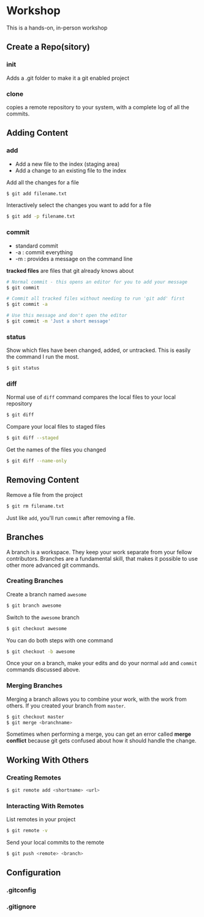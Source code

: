 # Workshop

This is a hands-on, in-person workshop

## Create a Repo(sitory)

### init

Adds a .git folder to make it a git enabled project


### clone

copies a remote repository to your system,
with a complete log of all the commits.


## Adding Content

### add

* Add a new file to the index (staging area)
* Add a change to an existing file to the index

Add all the changes for a file

```bash
$ git add filename.txt
```

Interactively select the changes you want to add for a file

```bash
$ git add -p filename.txt
```


### commit

* standard commit
* -a : commit everything
* -m : provides a message on the command line

**tracked files** are files that git already knows about

```bash
# Normal commit - this opens an editor for you to add your message
$ git commit

# Commit all tracked files without needing to run 'git add' first
$ git commit -a

# Use this message and don't open the editor
$ git commit -m 'Just a short message'
```

### status

Show which files have been changed, added, or untracked. This is easily the command I run the most.

```bash
$ git status
```

### diff

Normal use of `diff` command compares the local files to your local repository

```bash
$ git diff
```

Compare your local files to staged files

```bash
$ git diff --staged
```

Get the names of the files you changed

```bash
$ git diff --name-only
```



## Removing Content

Remove a file from the project

```bash
$ git rm filename.txt
```

Just like `add`, you'll run `commit` after removing a file.


## Branches

A branch is a workspace. They keep your work separate from your fellow contributors. Branches are a fundamental skill, that makes it possible to use other more advanced git commands.


### Creating Branches

Create a branch named `awesome`

```bash
$ git branch awesome
```

Switch to the `awesome` branch

```bash
$ git checkout awesome
```

You can do both steps with one command

```bash
$ git checkout -b awesome
```

Once your on a branch, make your edits and do your normal `add` and `commit` commands discussed above.


### Merging Branches

Merging a branch allows you to combine your  work, with the work from others. If you created your branch from `master`.

```bash
$ git checkout master
$ git merge <branchname>

```

Sometimes when performing a merge, you can get an error called **merge conflict** because git gets confused about how it should handle the change.


## Working With Others

### Creating Remotes

```bash
$ git remote add <shortname> <url>
```

### Interacting With Remotes

List remotes in your project

```bash
$ git remote -v
```

Send your local commits to the remote

```bash
$ git push <remote> <branch>
```



## Configuration

### .gitconfig

### .gitignore



